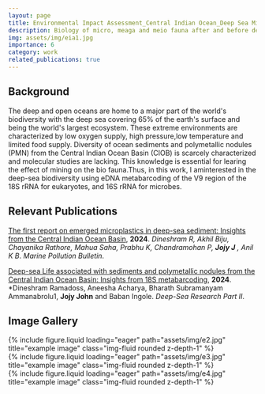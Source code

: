 ```yaml
---
layout: page
title: Environmental Impact Assessment_Central Indian Ocean_Deep Sea Mining
description: Biology of micro, meaga and meio fauna after and before deep sea mining of polymetallic nodules.
img: assets/img/eia1.jpg
importance: 6
category: work
related_publications: true
---
```


## Background
The deep and open oceans are home to a major part of the world's biodiversity with the deep sea covering 65% of the earth's surface and being the world's largest ecosystem. These extreme environments are characterized by low oxygen supply, high pressure,low temperature and limited food supply. Diversity of ocean sediments and polymetallic nodules (PMN) from the Central Indian Ocean Basin (CIOB) is scarcely characterized and molecular studies are lacking. This knowledge is essential for learing the effect of mining on the bio fauna.Thus, in this work, I aminterested in the deep-sea biodiversity using eDNA metabarcoding of the V9 region of the 18S rRNA for eukaryotes, and 16S rRNA for microbes.

## Relevant Publications
[The first report on emerged microplastics in deep-sea sediment: Insights from the Central Indian Ocean Basin](https://www.sciencedirect.com/science/article/pii/S0025326X24014127), **2024**. *Dineshram R, Akhil Biju, Chayanika Rathore, Mahua Saha, Prabhu K, Chandramohan P, **Jojy J** , Anil K B*. *Marine Pollution Bulletin*.

[Deep-sea Life associated with sediments and polymetallic nodules from the Central Indian Ocean Basin: Insights from 18S metabarcoding](https://www.sciencedirect.com/journal/deep-sea-research-part-ii-topical-studies-in-oceanography), **2024**. *Dineshram Ramadoss, Aneesha Acharya, Bharath Subramanyam Ammanabrolu1, **Jojy
John** and Baban Ingole. *Deep-Sea Research Part II*.

## Image Gallery
<div class="row">
    <div class="col-sm mt-3 mt-md-0">
        {% include figure.liquid loading="eager" path="assets/img/e2.jpg" title="example image" class="img-fluid rounded z-depth-1" %}
    </div>
    <div class="col-sm mt-3 mt-md-0">
        {% include figure.liquid loading="eager" path="assets/img/e3.jpg" title="example image" class="img-fluid rounded z-depth-1" %}
    </div>
    <div class="col-sm mt-3 mt-md-0">
        {% include figure.liquid loading="eager" path="assets/img/e4.jpg" title="example image" class="img-fluid rounded z-depth-1" %}
    </div>
